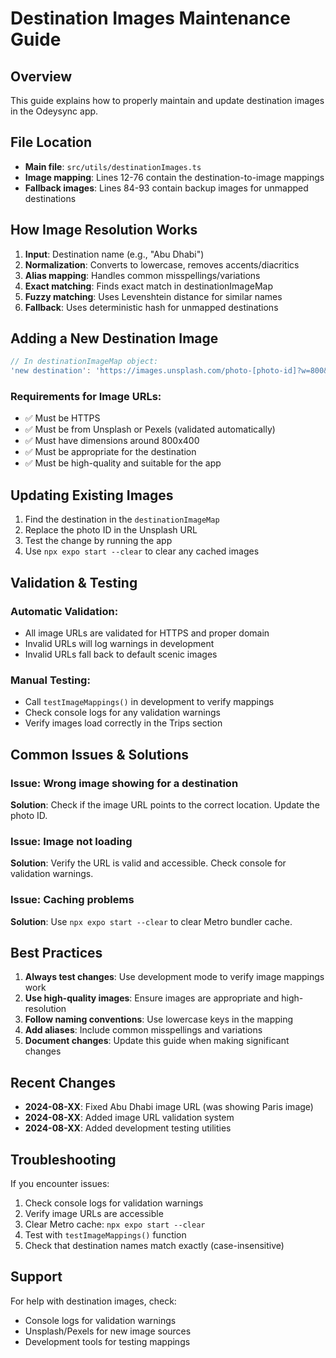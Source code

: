 # Destination Images Maintenance Guide

## Overview
This guide explains how to properly maintain and update destination images in the Odeysync app.

## File Location
- **Main file**: `src/utils/destinationImages.ts`
- **Image mapping**: Lines 12-76 contain the destination-to-image mappings
- **Fallback images**: Lines 84-93 contain backup images for unmapped destinations

## How Image Resolution Works

1. **Input**: Destination name (e.g., "Abu Dhabi")
2. **Normalization**: Converts to lowercase, removes accents/diacritics
3. **Alias mapping**: Handles common misspellings/variations
4. **Exact matching**: Finds exact match in destinationImageMap
5. **Fuzzy matching**: Uses Levenshtein distance for similar names
6. **Fallback**: Uses deterministic hash for unmapped destinations

## Adding a New Destination Image

```typescript
// In destinationImageMap object:
'new destination': 'https://images.unsplash.com/photo-[photo-id]?w=800&h=400&fit=crop&q=80',
```

### Requirements for Image URLs:
- ✅ Must be HTTPS
- ✅ Must be from Unsplash or Pexels (validated automatically)
- ✅ Must have dimensions around 800x400
- ✅ Must be appropriate for the destination
- ✅ Must be high-quality and suitable for the app

## Updating Existing Images

1. Find the destination in the `destinationImageMap`
2. Replace the photo ID in the Unsplash URL
3. Test the change by running the app
4. Use `npx expo start --clear` to clear any cached images

## Validation & Testing

### Automatic Validation:
- All image URLs are validated for HTTPS and proper domain
- Invalid URLs will log warnings in development
- Invalid URLs fall back to default scenic images

### Manual Testing:
- Call `testImageMappings()` in development to verify mappings
- Check console logs for any validation warnings
- Verify images load correctly in the Trips section

## Common Issues & Solutions

### Issue: Wrong image showing for a destination
**Solution**: Check if the image URL points to the correct location. Update the photo ID.

### Issue: Image not loading
**Solution**: Verify the URL is valid and accessible. Check console for validation warnings.

### Issue: Caching problems
**Solution**: Use `npx expo start --clear` to clear Metro bundler cache.

## Best Practices

1. **Always test changes**: Use development mode to verify image mappings work
2. **Use high-quality images**: Ensure images are appropriate and high-resolution
3. **Follow naming conventions**: Use lowercase keys in the mapping
4. **Add aliases**: Include common misspellings and variations
5. **Document changes**: Update this guide when making significant changes

## Recent Changes

- **2024-08-XX**: Fixed Abu Dhabi image URL (was showing Paris image)
- **2024-08-XX**: Added image URL validation system
- **2024-08-XX**: Added development testing utilities

## Troubleshooting

If you encounter issues:

1. Check console logs for validation warnings
2. Verify image URLs are accessible
3. Clear Metro cache: `npx expo start --clear`
4. Test with `testImageMappings()` function
5. Check that destination names match exactly (case-insensitive)

## Support

For help with destination images, check:
- Console logs for validation warnings
- Unsplash/Pexels for new image sources
- Development tools for testing mappings
